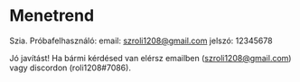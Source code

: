 # Menetrend
Szia.
Próbafelhasználó:
email: szroli1208@gmail.com
jelszó: 12345678

Jó javítást!
Ha bármi kérdésed van elérsz emailben (szroli1208@gmail.com) vagy discordon (roli1208#7086).

